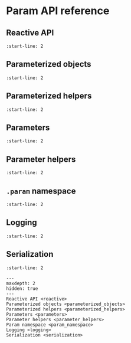 # Param API reference

## Reactive API

```{include} reactive.md
:start-line: 2
```

## Parameterized objects

```{include} parameterized_objects.md
:start-line: 2
```

## Parameterized helpers

```{include} parameterized_helpers.md
:start-line: 2
```

## Parameters

```{include} parameters.md
:start-line: 2
```

## Parameter helpers

```{include} parameter_helpers.md
:start-line: 2
```

## `.param` namespace

```{include} param_namespace.md
:start-line: 2
```

## Logging

```{include} logging.md
:start-line: 2
```

## Serialization

```{include} serialization.md
:start-line: 2
```

```{toctree}
---
maxdepth: 2
hidden: true
---
Reactive API <reactive>
Parameterized objects <parameterized_objects>
Parameterized helpers <parameterized_helpers>
Parameters <parameters>
Parameter helpers <parameter_helpers>
Param namespace <param_namespace>
Logging <logging>
Serialization <serialization>
```
